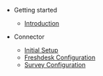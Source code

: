 - Getting started

  - [Introduction](introduction.md)

- Connector

  - [Initial Setup](connectors/initialSetup.md)
  - [Freshdesk Configuration](connectors/freshdesk.md)
  - [Survey Configuration](connectors/survey.md)